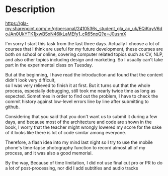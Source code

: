 # Description

https://gla-my.sharepoint.com/:v:/g/personal/2410536s_student_gla_ac_uk/EQiKqyV6doJAn0UkYTK1jxwBSxN46ikLaMEfy1_cR65npQ?e=J0usmX

I'm sorry I start this task from the last three days.
Actually I choose a lot of courses that I think are useful for my future development, these courses are both on school or online, 
covering computer related topics such as CV, NLP, and also other topics including design and marketing. 
So I usually can’t take part in the experimental class on Tuesday.

But at the beginning, I have read the introduction and found that the content didn't look very difficult,  
so I was very relieved to finish it at first.
But it turns out that the whole process, especially debugging, 
still took me nearly twice time as long as expected. 
Sometimes in order to find out the problem, I have to check the commit history against low-level errors line by line after submitting to github.


Considering that you said that you don't want us to submit it during a few days, 
and because most of the architecture and code are shown in the book, 
I worry that the teacher might wrongly lowered my score for the sake of it looks like there is lot of code similar among everyone.  

Therefore, a flash idea into my mind last night so I try to use the mobile phone's time-lapse photography function 
to record almost all of my process, and it was also a good memorial.

By the way, Because of time limitation, I did not use final cut pro or PR to do a lot of post-processing, 
nor did I add subtitles and audio tracks
